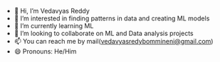 - 👋 Hi, I’m Vedavyas Reddy
- 👀 I’m interested in finding patterns in data and creating ML models
- 🌱 I’m currently learning ML
- 💞️ I’m looking to collaborate on ML and Data analysis projects
- 📫 You can reach me by mail(vedavyasredybommineni@gmail.com)
- 😄 Pronouns: He/Him

<!---
vedavyasreddy15/vedavyasreddy15 is a ✨ special ✨ repository because its `README.md` (this file) appears on your GitHub profile.
You can click the Preview link to take a look at your changes.
--->

